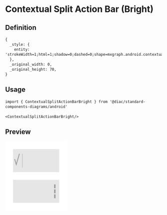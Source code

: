 # Contextual Split Action Bar (Bright)

## Definition

```
{
  _style: { 
    entity: 'strokeWidth=1;html=1;shadow=0;dashed=0;shape=mxgraph.android.contextual_split_action_bar_white;fillColor=#E6E6E6;',
  },
  _original_width: 0,
  _original_height: 70,
}
```

## Usage

```
import { ContextualSplitActionBarBright } from '@diac/standard-components-diagrams/android'

<ContextualSplitActionBarBright/>
```

## Preview

<img src="./contextual-split-action-bar-bright.png" width="200"/>
